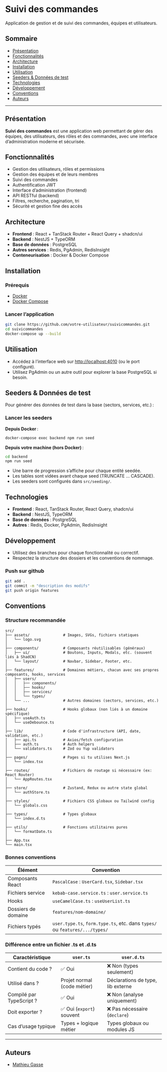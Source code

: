 # Suivi des commandes

Application de gestion et de suivi des commandes, équipes et utilisateurs.

## Sommaire

- [Présentation](#présentation)
- [Fonctionnalités](#fonctionnalités)
- [Architecture](#architecture)
- [Installation](#installation)
- [Utilisation](#utilisation)
- [Seeders & Données de test](#seeders--données-de-test)
- [Technologies](#technologies)
- [Développement](#développement)
- [Conventions](#conventions)
- [Auteurs](#auteurs)

---

## Présentation

**Suivi des commandes** est une application web permettant de gérer des équipes, des utilisateurs, des rôles et des commandes, avec une interface d’administration moderne et sécurisée.

## Fonctionnalités

- Gestion des utilisateurs, rôles et permissions
- Gestion des équipes et de leurs membres
- Suivi des commandes
- Authentification JWT
- Interface d’administration (frontend)
- API RESTful (backend)
- Filtres, recherche, pagination, tri
- Sécurité et gestion fine des accès

## Architecture

- **Frontend** : React + TanStack Router + React Query + shadcn/ui
- **Backend** : NestJS + TypeORM
- **Base de données** : PostgreSQL
- **Autres services** : Redis, PgAdmin, RedisInsight
- **Conteneurisation** : Docker & Docker Compose

## Installation

### Prérequis

- [Docker](https://www.docker.com/)
- [Docker Compose](https://docs.docker.com/compose/)

### Lancer l’application

```bash
git clone https://github.com/votre-utilisateur/suivicommandes.git
cd suivicommandes
docker-compose up --build
```

## Utilisation

- Accédez à l’interface web sur [http://localhost:4010](http://localhost:4010) (ou le port configuré).
- Utilisez PgAdmin ou un autre outil pour explorer la base PostgreSQL si besoin.

## Seeders & Données de test

Pour générer des données de test dans la base (sectors, services, etc.) :

### Lancer les seeders

**Depuis Docker** :
```bash
docker-compose exec backend npm run seed
```

**Depuis votre machine (hors Docker)** :
```bash
cd backend
npm run seed
```

- Une barre de progression s’affiche pour chaque entité seedée.
- Les tables sont vidées avant chaque seed (TRUNCATE ... CASCADE).
- Les seeders sont configurés dans `src/seeding/`.

## Technologies

- **Frontend** : React, TanStack Router, React Query, shadcn/ui
- **Backend** : NestJS, TypeORM
- **Base de données** : PostgreSQL
- **Autres** : Redis, Docker, PgAdmin, RedisInsight

## Développement

- Utilisez des branches pour chaque fonctionnalité ou correctif.
- Respectez la structure des dossiers et les conventions de nommage.

### Push sur github
```bash
git add .
git commit -m "description des modifs"
git push origin features
```

## Conventions

### Structure recommandée

```text
src/
├── assets/               # Images, SVGs, fichiers statiques
│   └── logo.svg
│
├── components/           # Composants réutilisables (généraux)
│   ├── ui/               # Boutons, Inputs, Modals, etc. (souvent liés à ShadCN)
│   └── layout/           # Navbar, Sidebar, Footer, etc.
│
├── features/             # Domaines métiers, chacun avec ses propres composants, hooks, services
│   ├── users/
│   │   ├── components/
│   │   ├── hooks/
│   │   ├── services/
│   │   └── types/
│   └── ...               # Autres domaines (sectors, services, etc.)
│
├── hooks/                # Hooks globaux (non liés à un domaine spécifique)
│   ├── useAuth.ts
│   └── useDebounce.ts
│
├── lib/                  # Code d'infrastructure (API, date, validation, etc.)
│   ├── api.ts            # Axios/fetch configuration
│   ├── auth.ts           # Auth helpers
│   └── validators.ts     # Zod ou Yup validators
│
├── pages/                # Pages si tu utilises Next.js
│   └── index.tsx
│
├── routes/               # Fichiers de routage si nécessaire (ex: React Router)
│   └── AppRoutes.tsx
│
├── store/                # Zustand, Redux ou autre state global
│   └── authStore.ts
│
├── styles/               # Fichiers CSS globaux ou Tailwind config
│   └── globals.css
│
├── types/                # Types globaux
│   └── index.d.ts
│
├── utils/                # Fonctions utilitaires pures
│   └── formatDate.ts
│
├── App.tsx
└── main.tsx
```

### Bonnes conventions

| Élément             | Convention                                                        |
| ------------------- | ----------------------------------------------------------------- |
| Composants React    | `PascalCase` : `UserCard.tsx`, `Sidebar.tsx`                      |
| Fichiers service    | `kebab-case.service.ts` : `user.service.ts`                       |
| Hooks               | `useCamelCase.ts` : `useUserList.ts`                              |
| Dossiers de domaine | `features/nom-domaine/`                                           |
| Fichiers typés      | `user.type.ts`, `form.type.ts`, etc. dans `types/` ou `features/.../types/` |

### Différence entre un fichier .ts et .d.ts

| Caractéristique          | `user.ts`                   | `user.d.ts`                       |
| ------------------------ | --------------------------- | --------------------------------- |
| Contient du code ?       | ✅ Oui                       | ❌ Non (types seulement)           |
| Utilisé dans ?           | Projet normal (code métier) | Déclarations de type, lib externe |
| Compilé par TypeScript ? | ✅ Oui                       | ❌ Non (analyse uniquement)        |
| Doit exporter ?          | ✅ Oui (`export`) souvent    | ❌ Pas nécessaire (`declare`)      |
| Cas d’usage typique      | Types + logique métier      | Types globaux ou modules JS       |

---

## Auteurs

- [Mathieu Gasse](https://github.com/gassema23)